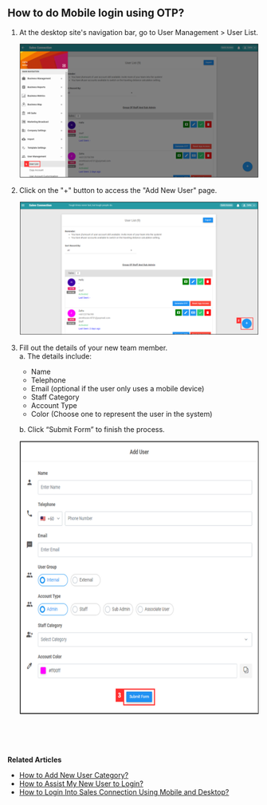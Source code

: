 ## How to do Mobile login using OTP?
    
1. At the desktop site's navigation bar, go to User Management > User List.

   <p align="center">
      <img src="img/User_List_Sidebar.png" alt="User List Sidebar">
   </p>

2. Click on the "+" button to access the "Add New User" page.

   <p align="center">
      <img src="img/Add_User_Button.png" alt="Add User Button">
   </p>

3. Fill out the details of your new team member.<br>
   a. The details include:<br>
      - Name<br>
      - Telephone<br>
      - Email (optional if the user only uses a mobile device)<br>
      - Staff Category<br>
      - Account Type<br>
      - Color (Choose one to represent the user in the system)<br>
        
   b. Click “Submit Form” to finish the process.<br>

   <p align="center">
      <img src="img/Add_New_User.png" alt="Add New User" width="650" height="550">
   </p>
   <br><br><br>

**Related Articles**<br>
- [How to Add New User Category?](Add_New_User_Category.md)
- [How to Assist My New User to Login?](New_User_Login.md)
- [How to Login Into Sales Connection Using Mobile and Desktop?](Login.md)
